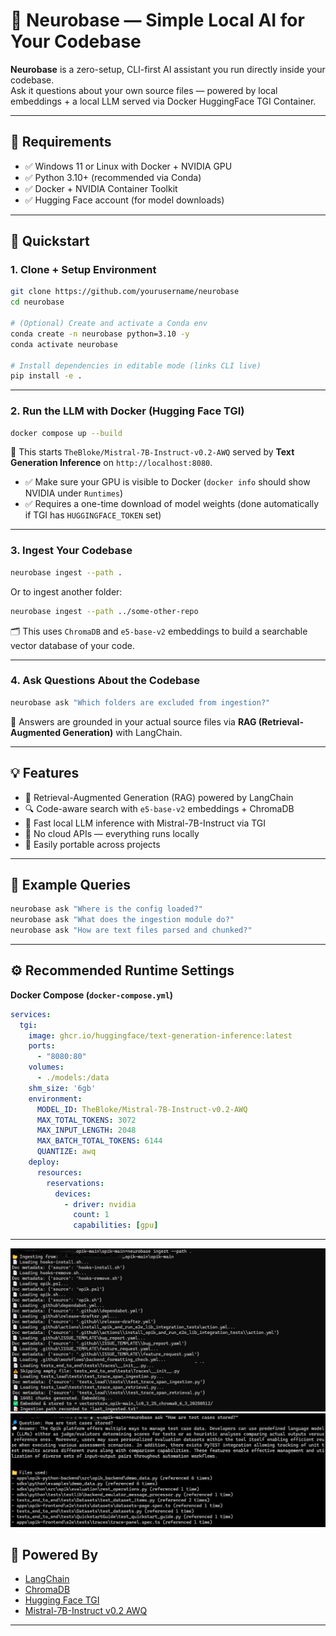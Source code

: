 # 🧠 Neurobase — Simple Local AI for Your Codebase

**Neurobase** is a zero-setup, CLI-first AI assistant you run directly inside your codebase.  
Ask it questions about your own source files — powered by local embeddings + a local LLM served via Docker HuggingFace TGI Container.

---

## 🧰 Requirements

- ✅ Windows 11 or Linux with Docker + NVIDIA GPU
- ✅ Python 3.10+ (recommended via Conda)
- ✅ Docker + NVIDIA Container Toolkit
- ✅ Hugging Face account (for model downloads)

---

## 🚀 Quickstart

### 1. Clone + Setup Environment

```bash
git clone https://github.com/yourusername/neurobase
cd neurobase

# (Optional) Create and activate a Conda env
conda create -n neurobase python=3.10 -y
conda activate neurobase

# Install dependencies in editable mode (links CLI live)
pip install -e .
```

---

### 2. Run the LLM with Docker (Hugging Face TGI)

```bash
docker compose up --build
```

🧠 This starts `TheBloke/Mistral-7B-Instruct-v0.2-AWQ` served by **Text Generation Inference** on `http://localhost:8080`.

- ✅ Make sure your GPU is visible to Docker (`docker info` should show NVIDIA under `Runtimes`)
- ✅ Requires a one-time download of model weights (done automatically if TGI has `HUGGINGFACE_TOKEN` set)

---

### 3. Ingest Your Codebase

```bash
neurobase ingest --path .
```

Or to ingest another folder:

```bash
neurobase ingest --path ../some-other-repo
```

🗂️ This uses `ChromaDB` and `e5-base-v2` embeddings to build a searchable vector database of your code.

---

### 4. Ask Questions About the Codebase

```bash
neurobase ask "Which folders are excluded from ingestion?"
```

🧠 Answers are grounded in your actual source files via **RAG (Retrieval-Augmented Generation)** with LangChain.

---

## 💡 Features

- 🧠 Retrieval-Augmented Generation (RAG) powered by LangChain
- 🔍 Code-aware search with `e5-base-v2` embeddings + ChromaDB
- 🤖 Fast local LLM inference with Mistral-7B-Instruct via TGI
- 🔐 No cloud APIs — everything runs locally
- 🧩 Easily portable across projects

---


## 🧠 Example Queries

```bash
neurobase ask "Where is the config loaded?"
neurobase ask "What does the ingestion module do?"
neurobase ask "How are text files parsed and chunked?"
```

---

## ⚙️ Recommended Runtime Settings

**Docker Compose (`docker-compose.yml`)**

```yaml
services:
  tgi:
    image: ghcr.io/huggingface/text-generation-inference:latest
    ports:
      - "8080:80"
    volumes:
      - ./models:/data
    shm_size: '6gb'
    environment:
      MODEL_ID: TheBloke/Mistral-7B-Instruct-v0.2-AWQ
      MAX_TOTAL_TOKENS: 3072
      MAX_INPUT_LENGTH: 2048
      MAX_BATCH_TOTAL_TOKENS: 6144
      QUANTIZE: awq
    deploy:
      resources:
        reservations:
          devices:
            - driver: nvidia
              count: 1
              capabilities: [gpu]
```
---
![alt text](neurobase_embedding.png)
![alt text](neurobase_ask_example.png)

## 🧠 Powered By

- [LangChain](https://github.com/hwchase17/langchain)
- [ChromaDB](https://www.trychroma.com/)
- [Hugging Face TGI](https://github.com/huggingface/text-generation-inference)
- [Mistral-7B-Instruct v0.2 AWQ](https://huggingface.co/TheBloke/Mistral-7B-Instruct-v0.2-AWQ)

---